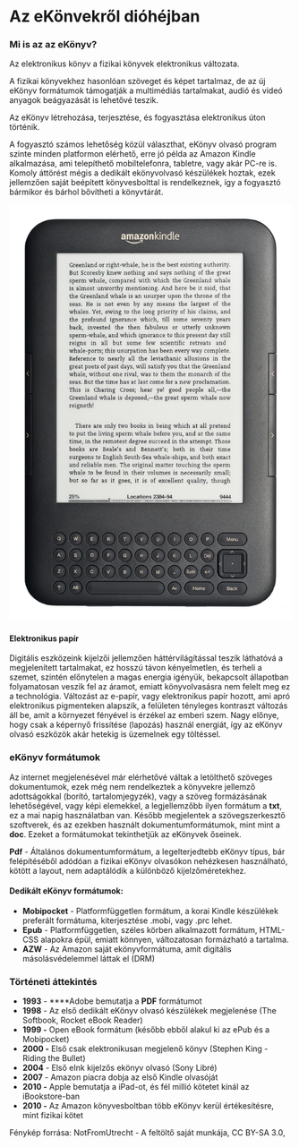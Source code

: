 # Az eKönvekről dióhéjban

### Mi is az az eKönyv?

Az elektronikus könyv a fizikai könyvek elektronikus változata.

A fizikai könyvekhez hasonlóan szöveget és képet tartalmaz, de az új eKönyv formátumok támogatják a multimédiás tartalmakat, audió és videó anyagok beágyazását is lehetővé teszik.   
  
Az eKönyv létrehozása, terjesztése, és fogyasztása elektronikus úton történik. 

A fogyasztó számos lehetőség közül választhat, eKönyv olvasó program szinte minden platformon elérhető, erre jó példa az Amazon Kindle alkalmazása, ami telepíthető mobiltelefonra, tabletre, vagy akár PC-re is. Komoly áttörést mégis a dedikált ekönyvolvasó készülékek hoztak, ezek jellemzően saját beépített könyvesbolttal is rendelkeznek, így a fogyasztó bármikor és bárhol bővítheti a könyvtárát.

![Amazon Kindle eK&#xF6;nyv olvas&#xF3;](../.gitbook/assets/amazon_kindle_3.jpeg)

#### Elektronikus papír

Digitális eszközeink kijelzői jellemzően háttérvilágítással teszik láthatóvá a megjelenített tartalmakat, ez hosszú távon kényelmetlen, és terheli a szemet, szintén előnytelen a magas energia igényük, bekapcsolt állapotban folyamatosan veszik fel az áramot, emiatt könyvolvasásra nem felelt meg ez a technológia. Változást  az e-papír, vagy elektronikus papír hozott, ami apró elektronikus pigmenteken alapszik, a felületen tényleges kontraszt változás áll be, amit a környezet fényével is érzékel az emberi szem. Nagy előnye, hogy csak a képernyő frissítése \(lapozás\) használ energiát, így az eKönyv olvasó eszközök akár hetekig is üzemelnek egy töltéssel.

### eKönyv formátumok

Az internet megjelenésével már elérhetővé váltak a letölthető szöveges dokumentumok, ezek még nem rendelkeztek a könyvekre jellemző adottságokkal \(borító, tartalomjegyzék\), vagy a szöveg formázásának lehetőségével, vagy képi elemekkel, a legjellemzőbb ilyen formátum a **txt**, ez a mai napig használatban van. Később megjelentek a szövegszerkesztő szoftverek, és az ezekben használt dokumentumformátumok, mint mint a **doc**. Ezeket a formátumokat tekinthetjük az eKönyvek őseinek. 

**Pdf** - Általános dokumentumformátum, a legelterjedtebb eKönyv típus, bár felépítéséből adódóan a fizikai eKönyv olvasókon nehézkesen használható, kötött a layout, nem adaptálódik a különböző kijelzőméretekhez.

#### Dedikált eKönyv formátumok:

* **Mobipocket** - Platformfüggetlen formátum, a korai Kindle készülékek preferált formátuma, kiterjesztése .mobi, vagy .prc lehet.
* **Epub** - Platformfüggetlen, széles körben alkalmazott formátum, HTML-CSS alapokra épül, emiatt könnyen, változatosan formázható a tartalma.
* **AZW** - Az Amazon saját ekönyvformátuma, amit digitális másolásvédelemmel láttak el \(DRM\)

### Történeti áttekintés

* **1993** - ****Adobe bemutatja a **PDF** formátumot
* **1998** - Az első dedikált eKönyv olvasó készülékek megjelenése \(The Softbook, Rocket eBook Reader\)
* **1999 -** Open eBook formátum \(később ebből alakul ki az ePub és a Mobipocket\)
* **2000 -** Első csak elektronikusan megjelenő könyv \(Stephen King - Riding the Bullet\)
* **2004** - Első eInk kijelzős ekönyv olvasó \(Sony Libré\)
* **2007** - Amazon piacra dobja az első Kindle olvasóját
* **2010 -** Apple bemutatja a iPad-ot, és fél millió kötetet kínál az iBookstore-ban
* **2010 -** Az Amazon könyvesboltban több eKönyv kerül értékesítésre, mint fizikai kötet



Fénykép forrása: NotFromUtrecht - A feltöltő saját munkája, CC BY-SA 3.0, 







